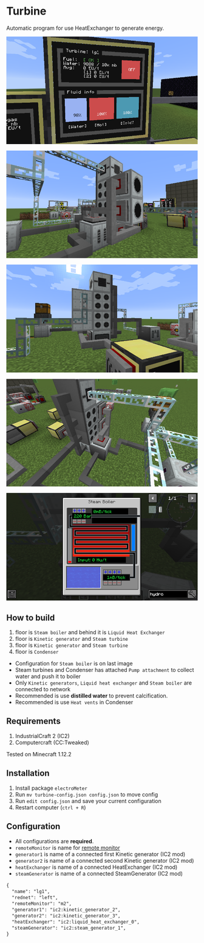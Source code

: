 # Turbine

Automatic program for use HeatExchanger to generate energy.

![Turbine monitor](../img/turbine_monitor.png)

![Turbine](../img/turbine.png)

![Turbine 2](../img/turbine_1.png)

![Turbine 1](../img/turbine_2.png)

![Turbine boiler](../img/turbine_boiler.png)

## How to build

1. floor is `Steam boiler` and behind it is `Liquid Heat Exchanger`
2. floor is `Kinetic generator` and `Steam turbine`
3. floor is `Kinetic generator` and `Steam turbine`
4. floor is `Condenser`

- Configuration for `Steam boiler` is on last image
- Steam turbines and Condenser has attached `Pump attachment` to collect water and push it to boiler
- Only `Kinetic generators`, `Liquid heat exchanger` and `Steam boiler` are connected to network
- Recommended is use **distilled water** to prevent calcification.
- Recommended is use `Heat vents` in Condenser

## Requirements

1. IndustrialCraft 2 (IC2)
2. Computercraft (CC:Tweaked)

Tested on Minecraft 1.12.2

## Installation

1. Install package `electroMeter`
2. Run `mv turbine-config.json config.json` to move config
3. Run `edit config.json` and save your current configuration
4. Restart computer (`ctrl + R`)

## Configuration

- All configurations are **required**.
- `remoteMonitor` is name for [remote monitor](https://github.com/mesour/packager-server/blob/master/docs/en/monitor.md)
- `generator1` is name of a connected first Kinetic generator (IC2 mod)
- `generator2` is name of a connected second Kinetic generator (IC2 mod)
- `heatExchanger` is name of a connected HeatExchanger (IC2 mod)
- `steamGenerator` is name of a connected SteamGenerator (IC2 mod)

```
{
  "name": "lg1",
  "rednet": "left",
  "remoteMonitor": "m2",
  "generator1": "ic2:kinetic_generator_2",
  "generator2": "ic2:kinetic_generator_3",
  "heatExchanger": "ic2:liquid_heat_exchanger_0",
  "steamGenerator": "ic2:steam_generator_1",
}
```
